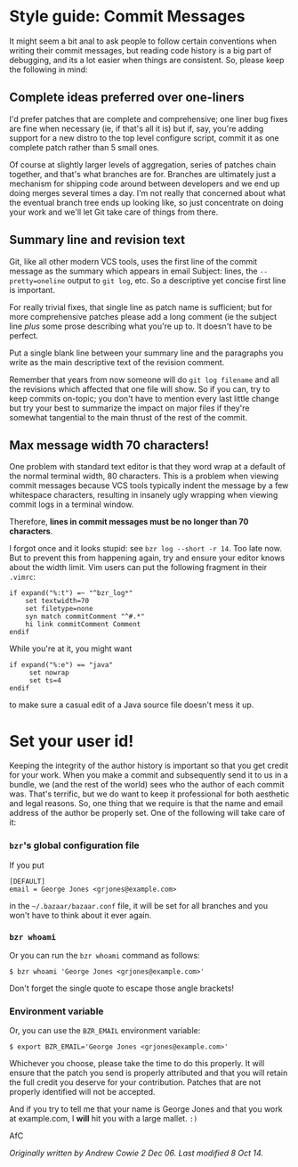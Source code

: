 Style guide: Commit Messages
============================

It might seem a bit anal to ask people to follow certain conventions when
writing their commit messages, but reading code history is a big part of
debugging, and its a lot easier when things are consistent. So, please keep
the following in mind:

Complete ideas preferred over one-liners
----------------------------------------

I'd prefer patches that are complete and comprehensive; one liner bug fixes
are fine when necessary (ie, if that's all it is) but if, say, you're adding
support for a new distro to the top level configure script, commit it as one
complete patch rather than 5 small ones.

Of course at slightly larger levels of aggregation, series of patches chain
together, and that's what branches are for.
Branches are ultimately just a mechanism for shipping code around between
developers and we end up doing merges several times a day. I'm not really that
concerned about what the eventual branch tree ends up looking like, so just
concentrate on doing your work and we'll let Git take care of things
from there.

Summary line and revision text
------------------------------

Git, like all other modern VCS tools, uses the first line of the commit
message as the summary which appears in email Subject: lines, the `--pretty=oneline`
output to `git log`, etc. So a descriptive yet concise first line is
important.

For really trivial fixes, that single line as patch name is sufficient; but
for more comprehensive patches please add a long comment (ie the subject line
_plus_ some prose describing what you're up to. It doesn't have to be perfect.

Put a single blank line between your summary line and the paragraphs you write
as the main descriptive text of the revision comment.

Remember that years from now someone will do `git log filename` and all the
revisions which affected that one file will show. So if you can, try to keep
commits on-topic; you don't have to mention every last little change but try
your best to summarize the impact on major files if they're somewhat
tangential to the main thrust of the rest of the commit.

Max message width 70 characters!
--------------------------------

One problem with standard text editor is that they word wrap at a default of
the normal terminal width, 80 characters. This is a problem when viewing
commit messages because VCS tools typically indent the message by a few
whitespace characters, resulting in insanely ugly wrapping when viewing commit
logs in a terminal window.

Therefore, **lines in commit messages must be no longer than 70 characters**.

I forgot once and it looks stupid: see `bzr log --short -r 14`. Too late now.
But to prevent this from happening again, try and ensure your editor knows
about the width limit. Vim users can put the following fragment in their
`.vimrc`:

    if expand("%:t") =~ "^bzr_log*"
        set textwidth=70
        set filetype=none
        syn match commitComment "^#.*"
        hi link commitComment Comment
    endif

While you're at it, you might want

    if expand("%:e") == "java"
         set nowrap
         set ts=4
    endif

to make sure a casual edit of a Java source file doesn't mess it up.

<a name="id"></a>

Set your user id!
=================

Keeping the integrity of the author history is important so that you get
credit for your work. When you make a commit and subsequently send it to us in
a bundle, we (and the rest of the world) sees who the author of each commit
was. That's terrific, but we do want to keep it professional for both
aesthetic and legal reasons. So, one thing that we require is that the name
and email address of the author be properly set. One of the following will
take care of it:

### `bzr`'s global configuration file

If you put

    [DEFAULT]
    email = George Jones <grjones@example.com>

in the `~/.bazaar/bazaar.conf` file, it will be set for all branches and you
won't have to think about it ever again.

### `bzr whoami`

Or you can run the `bzr whoami` command as follows:

    $ bzr whoami 'George Jones <grjones@example.com>'

Don't forget the single quote to escape those angle brackets!

### Environment variable

Or, you can use the `BZR_EMAIL` environment variable:

    $ export BZR_EMAIL='George Jones <grjones@example.com>'

Whichever you choose, please take the time to do this properly. It will ensure
that the patch you send is properly attributed and that you will retain the
full credit you deserve for your contribution. Patches that are not properly
identified will not be accepted.

And if you try to tell me that your name is George Jones and that you work at
example.com, I **will** hit you with a large mallet. `:)`

AfC

_Originally written by Andrew Cowie 2 Dec 06. Last modified 8 Oct 14._

<!--
 
  Copyright © 2006-2010 Operational Dynamics Consulting, Pty Ltd and Others

  As project documentation, this file forms an integral part of the source
  code of the library it accompanies, and thus is made available to you by its
  authors as open source software: you can redistribute it and/or modify it
  under the terms of the GNU General Public License version 2 ("GPL") as
  published by the Free Software Foundation.

  This program is distributed in the hope that it will be useful, but WITHOUT
  ANY WARRANTY; without even the implied warranty of MERCHANTABILITY or
  FITNESS FOR A PARTICULAR PURPOSE. See the GPL for more details.

  You should have received a copy of the GPL along with this program. If not,
  see http://www.gnu.org/licenses/. The authors of this program may be
  contacted through http://java-gnome.sourceforge.net/.

  vim: set textwidth=78 nowrap:

-->
